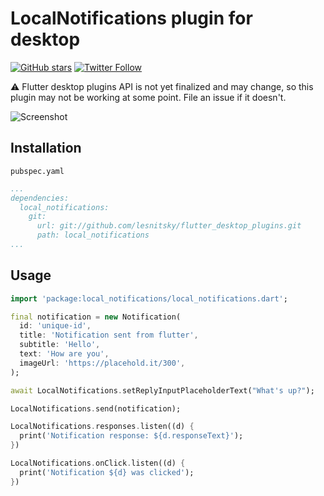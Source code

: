 # LocalNotifications plugin for desktop

[![GitHub stars](https://img.shields.io/github/stars/lesnitsky/flutter_desktop_plugins.svg?style=social)](https://github.com/lesnitsky/flutter_desktop_plugins)
[![Twitter Follow](https://img.shields.io/twitter/follow/lesnitsky_a.svg?label=Follow%20me&style=social)](https://twitter.com/lesnitsky_a)

⚠️ Flutter desktop plugins API is not yet finalized and may change, so this plugin may not be working at some point. File an issue if it doesn't.

![Screenshot](https://screenshots-lesnitsky.s3.eu-west-2.amazonaws.com/flutter_local_notifications.jpg)

## Installation

`pubspec.yaml`

```pubspec.yaml
...
dependencies:
  local_notifications:
    git:
      url: git://github.com/lesnitsky/flutter_desktop_plugins.git
      path: local_notifications
...
```

## Usage

```dart
import 'package:local_notifications/local_notifications.dart';

final notification = new Notification(
  id: 'unique-id',
  title: 'Notification sent from flutter',
  subtitle: 'Hello',
  text: 'How are you',
  imageUrl: 'https://placehold.it/300',
);

await LocalNotifications.setReplyInputPlaceholderText("What's up?");

LocalNotifications.send(notification);

LocalNotifications.responses.listen((d) {
  print('Notification response: ${d.responseText}');
})

LocalNotifications.onClick.listen((d) {
  print('Notification ${d} was clicked');
})
```

